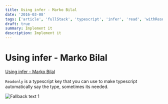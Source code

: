 ```yaml
---
title: Using infer - Marko Bilal
date: '2016-03-08'
tags: ['article', 'fullStack', 'typescript', 'infer', 'read', 'withResume']
draft: true
summary: Implement it
description: Implement it
---
```

# Using infer - Marko Bilal


[Using infer - Marko Bilal](https://twitter.com/markobilal/status/1547193093841190912/photo/1)

`Readonly` is a typescript key that you can use to make typescript automatically say the type, sometimes its needed.

![Fallback text 1](/static/assets/pasted-image-20221007184015.png)


